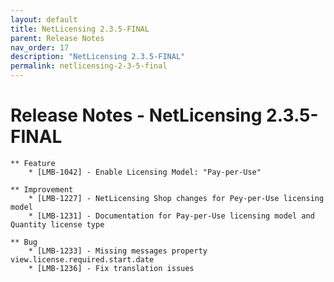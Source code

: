 ```yaml
---
layout: default
title: NetLicensing 2.3.5-FINAL
parent: Release Notes
nav_order: 17
description: "NetLicensing 2.3.5-FINAL"
permalink: netlicensing-2-3-5-final
---
```


Release Notes - NetLicensing 2.3.5-FINAL
========================================

    ** Feature
        * [LMB-1042] - Enable Licensing Model: "Pay-per-Use"

    ** Improvement
        * [LMB-1227] - NetLicensing Shop changes for Pey-per-Use licensing model
        * [LMB-1231] - Documentation for Pay-per-Use licensing model and Quantity license type

    ** Bug
        * [LMB-1233] - Missing messages property view.license.required.start.date
        * [LMB-1236] - Fix translation issues
     
